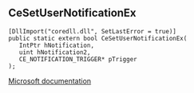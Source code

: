 ## CeSetUserNotificationEx

```
[DllImport("coredll.dll", SetLastError = true)]
public static extern bool CeSetUserNotificationEx(
   IntPtr hNotification,
   uint hNotification2,
   CE_NOTIFICATION_TRIGGER* pTrigger
);
```

[Microsoft documentation](https://docs.microsoft.com/en-us/previous-versions/bb416398(v%3Dmsdn.10))
